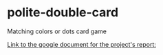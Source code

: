 # polite-double-card
Matching colors or dots card game


[Link to the google document for the project's report: ](https://docs.google.com/document/d/1j9TxmncglEvMDvHIVAIgUjBApYzDmrPF1RbcJtKrPms/edit)
